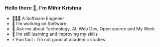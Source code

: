### Hello there 👋, I'm Mihir Krishna





- 🧑🏻‍💼 A Software Engineer
- 🔭 I’m working on Software
- 💬 Ask me about Technology, AI, Web Dev, Open source and My Work
- 🌱 I’m still learning and improving my skills 
- ⚡ Fun fact : I'm not good at academic studies
